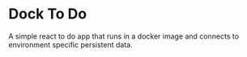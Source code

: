 # Dock To Do

A simple react to do app that runs in a docker image and connects to environment specific persistent data.
